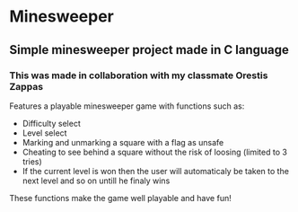 # Minesweeper
## Simple minesweeper project made in C language
### This was made in collaboration with my classmate Orestis Zappas

Features a playable minesweeper game with functions such as:

- Difficulty select
- Level select
- Marking and unmarking a square with a flag as unsafe
- Cheating to see behind a square without the risk of loosing (limited to 3 tries)
- If the current level is won then the user will automaticaly be taken to the next level and so on untill he finaly wins

These functions make the game well playable and have fun!

